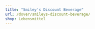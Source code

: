 ```yaml
---
title: "Smiley's Discount Beverage"
url: /dover/smileys-discount-beverage/
shop: Lebensmittel
---
```

